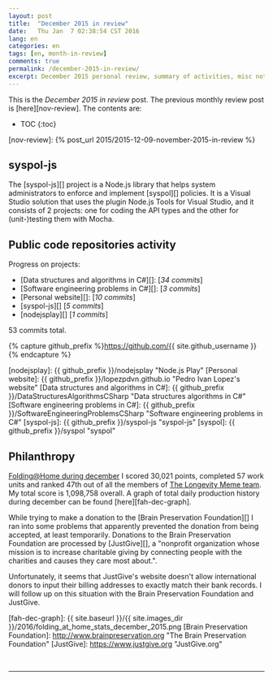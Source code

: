 ```yaml
---
layout: post
title:  "December 2015 in review"
date:   Thu Jan  7 02:38:54 CST 2016
lang: en
categories: en
tags: [en, month-in-review]
comments: true
permalink: /december-2015-in-review/
excerpt: December 2015 personal review, summary of activities, misc notes...
---
```


This is the *December 2015 in review* post. The previous monthly review post is
[here][nov-review].  The contents are:

* TOC
{:toc}

[nov-review]: {% post_url 2015/2015-12-09-november-2015-in-review %}

## syspol-js

The [syspol-js][] project is a Node.js library that helps system administrators
to enforce and implement [syspol][] policies.  It is a Visual Studio solution
that uses the plugin Node.js Tools for Visual Studio, and it consists of 2
projects: one for coding the API types and the other for (unit-)testing them
with Mocha.

## Public code repositories activity ###################################

Progress on projects:

- [Data structures and algorithms in C#][]: [*34 commits*]
- [Software engineering problems in C#][]: [*3 commits*]
- [Personal website][]: [*10 commits*]
- [syspol-js][] [*5 commits*]
- [nodejsplay][] [*1 commits*]

53 commits total.

{% capture github_prefix %}https://github.com/{{ site.github_username }}{% endcapture %}

[nodejsplay]: {{ github_prefix }}/nodejsplay "Node.js Play"
[Personal website]: {{ github_prefix }}/lopezpdvn.github.io "Pedro Ivan Lopez's website"
[Data structures and algorithms in C#]: {{ github_prefix }}/DataStructuresAlgorithmsCSharp "Data structures algorithms in C#"
[Software engineering problems in C#]: {{ github_prefix }}/SoftwareEngineeringProblemsCSharp "Software engineering problems in C#"
[syspol-js]: {{ github_prefix }}/syspol-js "syspol-js"
[syspol]: {{ github_prefix }}/syspol "syspol"

## Philanthropy #######################################################

[Folding@Home during december][fah-stats] I scored 30,021 points, completed 57
work units and ranked 47th out of all the members of [The Longevity Meme
team][].  My total score is 1,098,758 overall.  A graph of total daily
production history during december can be found [here][fah-dec-graph].

While trying to make a donation to the [Brain Preservation Foundation][] I ran
into some problems that apparently prevented the donation from being accepted,
at least temporarily. Donations to the Brain Preservation Foundation are
processed by [JustGive][], a "nonprofit organization whose mission is to
increase charitable giving by connecting people with the charities and causes
they care most about.".

Unfortunately, it seems that JustGive's website doesn't allow international
donors to input their billing addresses to exactly match their bank records. I
will follow up on this situation with the Brain Preservation Foundation and
JustGive.

[fah-stats]: http://folding.extremeoverclocking.com/user_summary.php?s=&u=648628 "dreilopz - User Summary - EXTREME Overclocking Folding @ Home Stats"
[The Longevity Meme team]: http://folding.extremeoverclocking.com/user_list.php?s=&t=32461 "The Longevity Meme Individual Users List"
[fah-dec-graph]: {{ site.baseurl }}/{{ site.images_dir }}/2016/folding_at_home_stats_december_2015.png
[Brain Preservation Foundation]: http://www.brainpreservation.org "The Brain Preservation Foundation"
[JustGive]: https://www.justgive.org "JustGive.org"

<br/>

---
